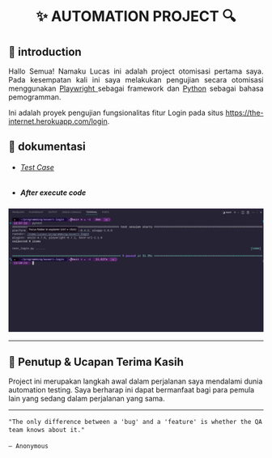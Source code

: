 <h1 align="center"> ✨ AUTOMATION PROJECT 🔍 </h1>


## 📖 introduction 
<p align="justify">Hallo Semua! Namaku Lucas ini adalah project otomisasi pertama saya. Pada kesempatan kali ini saya melakukan pengujian secara otomisasi menggunakan <a href="https://playwright.dev/python/"> Playwright </a> sebagai framework dan <a href="https://www.python.org/" >Python</a> sebagai bahasa pemogramman.  </p>

<p align="justify">Ini adalah proyek pengujian fungsionalitas fitur Login pada situs <a href="https://the-internet.herokuapp.com/login"> https://the-internet.herokuapp.com/login</a>.</p>


## 🔬 dokumentasi 

 - ###### [Test Case](https://docs.google.com/spreadsheets/d/1RM2PC2sJhfQSAhn1RIG0guujf2BGf11TjeYcAPeu8zI/edit?usp=sharing) 
- ##### After execute code 
![After execute code](./document/lampiran.png "Lampiran")

--- 

## 🙏 Penutup & Ucapan Terima Kasih 

Project ini merupakan langkah awal dalam perjalanan saya mendalami dunia automation testing. Saya berharap ini dapat bermanfaat bagi para pemula lain yang sedang dalam perjalanan yang sama. 

---

    "The only difference between a 'bug' and a 'feature' is whether the QA team knows about it." 

    — Anonymous 
     